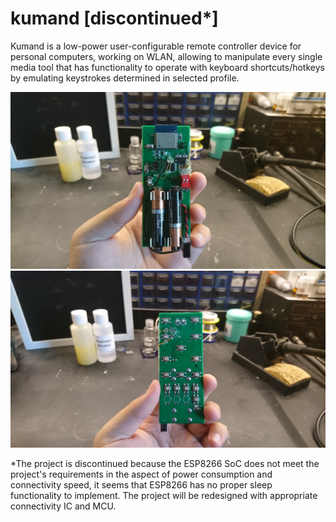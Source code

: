 # kumand [discontinued*]
Kumand is a low-power user-configurable remote controller device for personal computers, working on WLAN, allowing to manipulate every single media tool that has functionality to operate with keyboard shortcuts/hotkeys by emulating keystrokes determined in selected profile.

![kumand bottom](https://github.com/sercan-gundogdu/kumand/blob/master/kumand_bottom.jpg "kumand bottom")
![kumand top](https://github.com/sercan-gundogdu/kumand/blob/master/kumand_top.jpg "kumand top")

*The project is discontinued because the ESP8266 SoC does not meet the project's requirements in the aspect of power consumption and connectivity speed, it seems that ESP8266 has no proper sleep functionality to implement. The project will be redesigned with appropriate connectivity IC and MCU.
